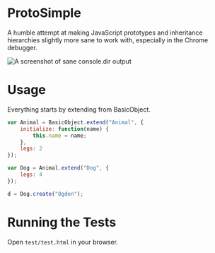 # ProtoSimple

A humble attempt at making JavaScript prototypes and inheritance hierarchies
slightly more sane to work with, especially in the Chrome debugger.

![A screenshot of sane console.dir output](http://i.imgur.com/LRUdrc4.png)


# Usage

Everything starts by extending from BasicObject.

```js
var Animal = BasicObject.extend("Animal", {
    initialize: function(name) {
        this.name = name;
    },
    legs: 2
});

var Dog = Animal.extend("Dog", {
    legs: 4
});

d = Dog.create("Ogden");
```


# Running the Tests

Open `test/test.html` in your browser.
